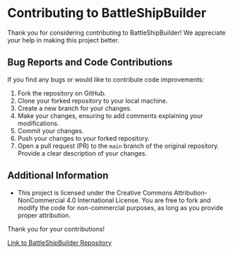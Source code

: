 # Contributing to BattleShipBuilder

Thank you for considering contributing to BattleShipBuilder! We appreciate your help in making this project better.

## Bug Reports and Code Contributions

If you find any bugs or would like to contribute code improvements:

1. Fork the repository on GitHub.
2. Clone your forked repository to your local machine.
3. Create a new branch for your changes.
4. Make your changes, ensuring to add comments explaining your modifications.
5. Commit your changes.
6. Push your changes to your forked repository.
7. Open a pull request (PR) to the `main` branch of the original repository. Provide a clear description of your changes.

## Additional Information

- This project is licensed under the Creative Commons Attribution-NonCommercial 4.0 International License. You are free to fork and modify the code for non-commercial purposes, as long as you provide proper attribution.

Thank you for your contributions!

[Link to BattleShipBuilder Repository](https://github.com/ShidWit/BattleShipBuilder)
